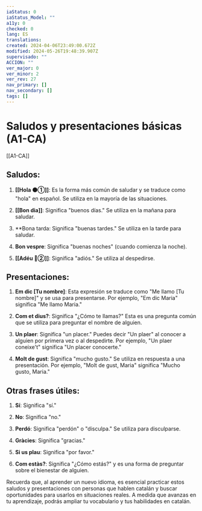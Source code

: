 ```yaml
---
iaStatus: 0
iaStatus_Model: ""
a11y: 0
checked: 0
lang: ES
translations: 
created: 2024-04-06T23:49:00.672Z
modified: 2024-05-26T19:48:39.907Z
supervisado: ""
ACCION: ""
ver_major: 0
ver_minor: 2
ver_rev: 27
nav_primary: []
nav_secondary: []
tags: []
---
```

# Saludos y presentaciones básicas (A1-CA)

[[A1-CA]]

## Saludos:

1. **[[Hola ⚫①]]**: Es la forma más común de saludar y se traduce como "hola" en español. Se utiliza en la mayoría de las situaciones.
    
2. **[[Bon dia]]**: Significa "buenos días." Se utiliza en la mañana para saludar.
    
3. **Bona tarda: Significa "buenas tardes." Se utiliza en la tarde para saludar.
    
4. **Bon vespre**: Significa "buenas noches" (cuando comienza la noche).
    
5. **[[Adéu 🔴②]]**: Significa "adiós." Se utiliza al despedirse.
    

## Presentaciones:

1. **Em dic [Tu nombre]**: Esta expresión se traduce como "Me llamo [Tu nombre]" y se usa para presentarse. Por ejemplo, "Em dic Maria" significa "Me llamo Maria."
    
2. **Com et dius?**: Significa "¿Cómo te llamas?" Esta es una pregunta común que se utiliza para preguntar el nombre de alguien.
    
3. **Un plaer**: Significa "un placer." Puedes decir "Un plaer" al conocer a alguien por primera vez o al despedirte. Por ejemplo, "Un plaer coneixe't" significa "Un placer conocerte."
    
4. **Molt de gust**: Significa "mucho gusto." Se utiliza en respuesta a una presentación. Por ejemplo, "Molt de gust, Maria" significa "Mucho gusto, Maria."
    
## Otras frases útiles:

1. **Sí**: Significa "sí."
    
2. **No**: Significa "no."
    
3. **Perdó**: Significa "perdón" o "disculpa." Se utiliza para disculparse.
    
4. **Gràcies**: Significa "gracias."
    
5. **Si us plau**: Significa "por favor."
    
6. **Com estàs?**: Significa "¿Cómo estás?" y es una forma de preguntar sobre el bienestar de alguien.
   
Recuerda que, al aprender un nuevo idioma, es esencial practicar estos saludos y presentaciones con personas que hablen catalán y buscar oportunidades para usarlos en situaciones reales. A medida que avanzas en tu aprendizaje, podrás ampliar tu vocabulario y tus habilidades en catalán.